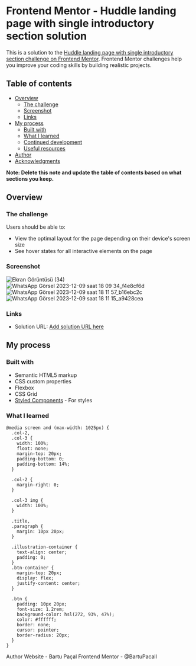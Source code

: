 # Frontend Mentor - Huddle landing page with single introductory section solution

This is a solution to the [Huddle landing page with single introductory section challenge on Frontend Mentor](https://www.frontendmentor.io/challenges/huddle-landing-page-with-a-single-introductory-section-B_2Wvxgi0). Frontend Mentor challenges help you improve your coding skills by building realistic projects. 

## Table of contents

- [Overview](#overview)
  - [The challenge](#the-challenge)
  - [Screenshot](#screenshot)
  - [Links](#links)
- [My process](#my-process)
  - [Built with](#built-with)
  - [What I learned](#what-i-learned)
  - [Continued development](#continued-development)
  - [Useful resources](#useful-resources)
- [Author](#author)
- [Acknowledgments](#acknowledgments)

**Note: Delete this note and update the table of contents based on what sections you keep.**

## Overview

### The challenge

Users should be able to:

- View the optimal layout for the page depending on their device's screen size
- See hover states for all interactive elements on the page

### Screenshot

![Ekran Görüntüsü (34)](https://github.com/BartuPacall/huddle-landing-page-with-single-introductory-section-master/assets/118813470/50475121-5afe-4c5d-a225-9b58032ad7d7)
![WhatsApp Görsel 2023-12-09 saat 18 09 34_f4e8cf6d](https://github.com/BartuPacall/huddle-landing-page-with-single-introductory-section-master/assets/118813470/2dd7c0eb-eba2-40d9-bca0-7f37e99c1e96)
![WhatsApp Görsel 2023-12-09 saat 18 11 57_b16ebc2c](https://github.com/BartuPacall/huddle-landing-page-with-single-introductory-section-master/assets/118813470/86a1e720-35db-455a-bbad-80730e8e0186)
![WhatsApp Görsel 2023-12-09 saat 18 11 15_a9428cea](https://github.com/BartuPacall/huddle-landing-page-with-single-introductory-section-master/assets/118813470/3e60e109-fe18-441f-a32f-b2e20a68d563)


### Links

- Solution URL: [Add solution URL here](https://github.com/BartuPacall/huddle-landing-page-with-single-introductory-section-master)

## My process

### Built with

- Semantic HTML5 markup
- CSS custom properties
- Flexbox
- CSS Grid
- [Styled Components](https://styled-components.com/) - For styles


### What I learned
```
@media screen and (max-width: 1025px) {
  .col-2,
  .col-3 {
    width: 100%;
    float: none;
    margin-top: 20px;
    padding-bottom: 0;
    padding-bottom: 14%;
  }

  .col-2 {
    margin-right: 0;
  }

  .col-3 img {
    width: 100%;
  }

  .title,
  .paragraph {
    margin: 10px 20px;
  }

  .illustration-container {
    text-align: center;
    padding: 0;
  }
  .btn-container {
    margin-top: 20px;
    display: flex;
    justify-content: center;
  }

  .btn {
    padding: 10px 20px;
    font-size: 1.2rem;
    background-color: hsl(272, 93%, 47%);
    color: #ffffff;
    border: none;
    cursor: pointer;
    border-radius: 20px;
  }
}
```



Author
Website - Bartu Paçal
Frontend Mentor - @BartuPacall

